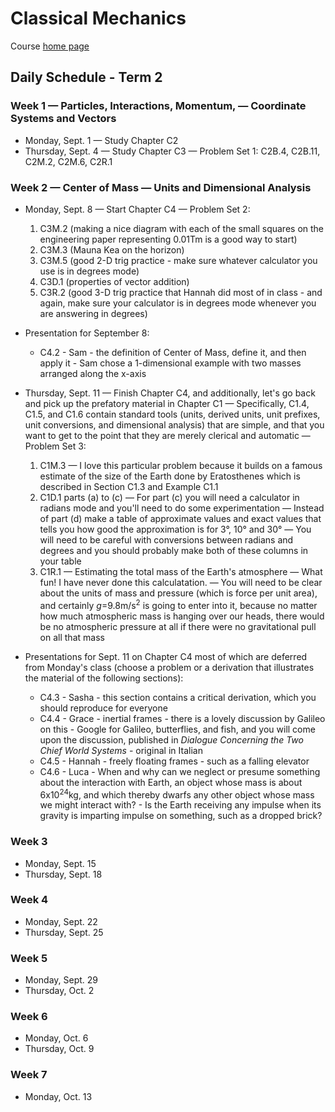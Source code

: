 # Classical Mechanics

Course [home page](./)

## Daily Schedule - Term 2

### Week 1 &mdash; Particles, Interactions, Momentum, &mdash; Coordinate Systems and Vectors

* Monday, Sept. 1 &mdash; Study Chapter C2
* Thursday, Sept. 4 &mdash; Study Chapter C3 &mdash; Problem Set 1: C2B.4, C2B.11, C2M.2, C2M.6, C2R.1

### Week 2 &mdash; Center of Mass &mdash; Units and Dimensional Analysis

* Monday, Sept. 8 &mdash; Start Chapter C4 &mdash; Problem Set 2:
    1. C3M.2 (making a nice diagram with each of the small squares on the engineering paper representing 0.01Tm is a good way to start)
	2. C3M.3 (Mauna Kea on the horizon)
	3. C3M.5 (good 2-D trig practice - make sure whatever calculator you use is in degrees mode)
	4. C3D.1 (properties of vector addition)
	5. C3R.2 (good 3-D trig practice that Hannah did most of in class - and again, make sure your calculator is in degrees mode whenever you are answering in degrees)
	
* Presentation for September 8:
    * C4.2 - Sam - the definition of Center of Mass, define it, and then apply it - Sam chose a 1-dimensional example with two masses arranged along the x-axis
	
* Thursday, Sept. 11 &mdash; Finish Chapter C4, and additionally, let's go back and pick up the prefatory material in Chapter C1 &mdash; Specifically, C1.4, C1.5, and C1.6 contain standard tools (units, derived units, unit prefixes, unit conversions, and dimensional analysis) that are simple, and that you want to get to the point that they are merely clerical and automatic &mdash; Problem Set 3:
    1. C1M.3 &mdash; I love this particular problem because it builds on a famous estimate of the size of the Earth done by Eratosthenes which is described in Section C1.3 and Example C1.1
    2. C1D.1 parts (a) to (c) &mdash; For part (c) you will need a calculator in radians mode and you'll need to do some experimentation &mdash; Instead of part (d) make a table of approximate values and exact values that tells you how good the approximation is for 3&deg;, 10&deg; and 30&deg; &mdash; You will need to be careful with conversions between radians and degrees and you should probably make both of these columns in your table
	3. C1R.1 &mdash; Estimating the total mass of the Earth's atmosphere &mdash; What fun! I have never done this calculatation. &mdash; You will need to be clear about the units of mass and pressure (which is force per unit area), and certainly *g*=9.8m/s<sup>2</sup> is going to enter into it, because no matter how much atmospheric mass is hanging over our heads, there would be no atmospheric pressure at all if there were no gravitational pull on all that mass

* Presentations for Sept. 11 on Chapter C4 most of which are deferred from Monday's class (choose a problem or a derivation that illustrates the material of the following sections):
    * C4.3 - Sasha - this section contains a critical derivation, which you should reproduce for everyone
    * C4.4 - Grace - inertial frames - there is a lovely discussion by Galileo on this - Google for Galileo, butterflies, and fish, and you will come upon the discussion, published in *Dialogue Concerning the Two Chief World Systems* - original in Italian
    * C4.5 - Hannah - freely floating frames - such as a falling elevator
    * C4.6 - Luca - When and why can we neglect or presume something about the interaction with Earth, an object whose mass is about 6x10<sup>24</sup>kg, and which thereby dwarfs any other object whose mass we might interact with? - Is the Earth receiving any impulse when its gravity is imparting impulse on something, such as a dropped brick?

### Week 3

* Monday, Sept. 15
* Thursday, Sept. 18

### Week 4

* Monday, Sept. 22
* Thursday, Sept. 25

### Week 5

* Monday, Sept. 29
* Thursday, Oct. 2

### Week 6

* Monday, Oct. 6
* Thursday, Oct. 9

### Week 7

* Monday, Oct. 13
